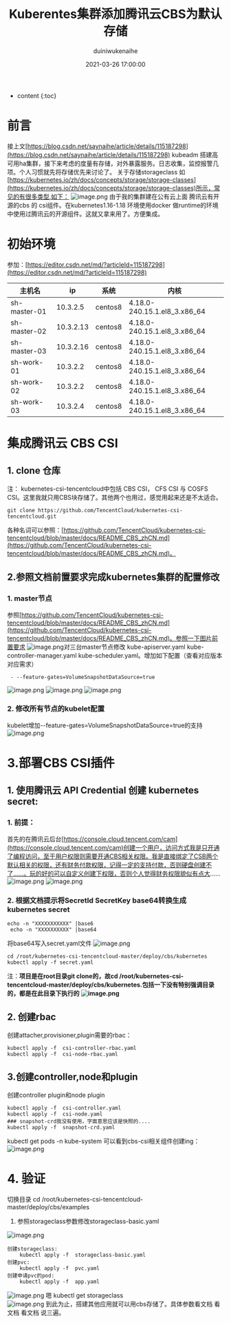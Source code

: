 ﻿---
layout: post
title: Kuberentes集群添加腾讯云CBS为默认存储
date: 2021-03-26 17:00:00
category: kubernetes1.20
tags:  kubernetes CBS
author: duiniwukenaihe
---
* content
{:toc}

# 前言
接上文[https://blog.csdn.net/saynaihe/article/details/115187298](https://blog.csdn.net/saynaihe/article/details/115187298) kubeadm  搭建高可用ha集群，接下来考虑的度量有存储，对外暴露服务。日志收集，监控报警几项。个人习惯就先将存储优先来讨论了。
关于存储storageclass
如[https://kubernetes.io/zh/docs/concepts/storage/storage-classes](https://kubernetes.io/zh/docs/concepts/storage/storage-classes)所示，常见的有很多类型,如下：
![image.png](https://img-blog.csdnimg.cn/img_convert/dde52dd300170764556021abdf4c2a46.png#align=left&display=inline&height=195&margin=[objectObject]&name=image.png&originHeight=390&originWidth=248&size=11290&status=done&style=none&width=124)
由于我的集群建在公有云上面 腾讯云有开源的cbs 的 csi组件。在kubernetes1.16-1.18 环境使用docker 做runtime的环境中使用过腾讯云的开源组件。这就又拿来用了。方便集成。
# 初始环境
参加：[https://editor.csdn.net/md/?articleId=115187298](https://editor.csdn.net/md/?articleId=115187298)

| 主机名 | ip | 系统 | 内核 |
| --- | --- | --- | --- |
| sh-master-01 | 10.3.2.5  | centos8 | 4.18.0-240.15.1.el8_3.x86_64 |
| sh-master-02 | 10.3.2.13 | centos8 | 4.18.0-240.15.1.el8_3.x86_64 |
| sh-master-03 | 10.3.2.16 | centos8 | 4.18.0-240.15.1.el8_3.x86_64 |
| sh-work-01 | 10.3.2.2 | centos8 | 4.18.0-240.15.1.el8_3.x86_64 |
| sh-work-02 | 10.3.2.2 | centos8 | 4.18.0-240.15.1.el8_3.x86_64 |
| sh-work-03 | 10.3.2.4 | centos8 | 4.18.0-240.15.1.el8_3.x86_64 |

# 集成腾讯云 CBS CSI
## 1. clone 仓库
注： kubernetes-csi-tencentcloud中包括 CBS CSI，  CFS CSI 与 COSFS CSI。这里我就只用CBS块存储了。其他两个也用过，感觉用起来还是不太适合。
```
git clone https://github.com/TencentCloud/kubernetes-csi-tencentcloud.git
```
各种名词可以参照：[https://github.com/TencentCloud/kubernetes-csi-tencentcloud/blob/master/docs/README_CBS_zhCN.md](https://github.com/TencentCloud/kubernetes-csi-tencentcloud/blob/master/docs/README_CBS_zhCN.md)。
## 2.参照文档前置要求完成kubernetes集群的配置修改
### 1. master节点
参照[https://github.com/TencentCloud/kubernetes-csi-tencentcloud/blob/master/docs/README_CBS_zhCN.md](https://github.com/TencentCloud/kubernetes-csi-tencentcloud/blob/master/docs/README_CBS_zhCN.md)。参照一下图片前置要求
![image.png](https://img-blog.csdnimg.cn/img_convert/4c103c1c600f27936fcb33428538261b.png#align=left&display=inline&height=339&margin=[objectObject]&name=image.png&originHeight=678&originWidth=1240&size=96553&status=done&style=none&width=620)对三台master节点修改 kube-apiserver.yaml kube-controller-manager.yaml kube-scheduler.yaml。增加如下配置（查看对应版本对应需求）
```
 - --feature-gates=VolumeSnapshotDataSource=true
```
![image.png](https://img-blog.csdnimg.cn/img_convert/dc9d51d2d0935e29203a5e713bfe42fd.png#align=left&display=inline&height=246&margin=[objectObject]&name=image.png&originHeight=491&originWidth=959&size=49878&status=done&style=none&width=479.5)
![image.png](https://img-blog.csdnimg.cn/img_convert/e78eb4b1ccc2d77a212eb399cc871c6a.png#align=left&display=inline&height=228&margin=[objectObject]&name=image.png&originHeight=456&originWidth=963&size=45375&status=done&style=none&width=481.5)
![image.png](https://img-blog.csdnimg.cn/img_convert/6c1c842b7db9cc48fb049cf7e5a5fcef.png#align=left&display=inline&height=224&margin=[objectObject]&name=image.png&originHeight=448&originWidth=973&size=38729&status=done&style=none&width=486.5)
### 2. 修改所有节点的kubelet配置
kubelet增加--feature-gates=VolumeSnapshotDataSource=true的支持
![image.png](https://img-blog.csdnimg.cn/img_convert/946f5d3fc28c66c4083fd747e3e236b9.png#align=left&display=inline&height=61&margin=[objectObject]&name=image.png&originHeight=121&originWidth=1378&size=23031&status=done&style=none&width=689)
# 3.部署CBS CSI插件
## 1. 使用腾讯云 API Credential 创建 kubernetes secret:
### 1. 前提：
首先的在腾讯云后台[https://console.cloud.tencent.com/cam](https://console.cloud.tencent.com/cam)创建一个用户，访问方式我是只开通了编程访问，至于用户权限则需要开通CBS相关权限。我是直接绑定了CSB两个默认相关的权限，还有财务付款权限，记得一定的支持付款，否则硬盘创建不了......。玩的好的可以自定义创建下权限，否则个人觉得财务权限貌似有点大......
![image.png](https://img-blog.csdnimg.cn/img_convert/3f82e8ac162441cbbf7537c653ce10bd.png#align=left&display=inline&height=361&margin=[objectObject]&name=image.png&originHeight=721&originWidth=1543&size=86001&status=done&style=none&width=771.5)
![image.png](https://img-blog.csdnimg.cn/img_convert/282fe41f530152a3d7cdc76cc4fd4f87.png#align=left&display=inline&height=366&margin=[objectObject]&name=image.png&originHeight=732&originWidth=1499&size=69960&status=done&style=none&width=749.5)
### 2. 根据文档提示将SecretId SecretKey base64转换生成kubernetes secret
```
echo -n "XXXXXXXXXXX" |base6
 echo -n "XXXXXXXXXX" |base64
```
将base64写入secret.yaml文件
![image.png](https://img-blog.csdnimg.cn/img_convert/e3c1c9068c00392414904c077406c80a.png#align=left&display=inline&height=134&margin=[objectObject]&name=image.png&originHeight=267&originWidth=977&size=27777&status=done&style=none&width=488.5)
```
cd /root/kubernetes-csi-tencentcloud-master/deploy/cbs/kubernetes
kubectl apply -f secret.yaml
```
注：**项目是在root目录git clone的，故cd /root/kubernetes-csi-tencentcloud-master/deploy/cbs/kubernetes.包括一下没有特别强调目录的，都是在此目录下执行的**
**![image.png](https://img-blog.csdnimg.cn/img_convert/3a0e231afbf7ef97d8cb52232b7aec61.png#align=left&display=inline&height=96&margin=[objectObject]&name=image.png&originHeight=191&originWidth=1016&size=24729&status=done&style=none&width=508)**
## 2. 创建rbac
创建attacher,provisioner,plugin需要的rbac：
```
kubectl apply -f  csi-controller-rbac.yaml
kubectl apply -f  csi-node-rbac.yaml
```
## 3.创建controller,node和plugin
创建controller plugin和node plugin
```
kubectl apply -f  csi-controller.yaml
kubectl apply -f  csi-node.yaml
### snapshot-crd我没有使用，字面意思应该是快照的....
kubectl apply -f  snapshot-crd.yaml 
```
kubectl get pods -n kube-system 可以看到cbs-csi相关组件创建ing：
![image.png](https://img-blog.csdnimg.cn/img_convert/836c21097717eca14a6d8dae352b4041.png#align=left&display=inline&height=309&margin=[objectObject]&name=image.png&originHeight=617&originWidth=839&size=81252&status=done&style=none&width=419.5)
# 4. 验证
切换目录
cd   /root/kubernetes-csi-tencentcloud-master/deploy/cbs/examples

1. 参照storageclass参数修改storageclass-basic.yaml

![image.png](https://img-blog.csdnimg.cn/img_convert/ab44a5b4369a95c7f811151097aeb55f.png#align=left&display=inline&height=253&margin=[objectObject]&name=image.png&originHeight=505&originWidth=1333&size=125348&status=done&style=none&width=666.5)
```
创建storageclass:
    kubectl apply -f  storageclass-basic.yaml
创建pvc:
    kubectl apply -f  pvc.yaml
创建申请pvc的pod:
    kubectl apply -f  app.yaml
```
![image.png](https://img-blog.csdnimg.cn/img_convert/0f4a3e380a819f4cfd26acb0d635a0f3.png#align=left&display=inline&height=279&margin=[objectObject]&name=image.png&originHeight=557&originWidth=888&size=67805&status=done&style=none&width=444)
嗯 kubectl get storageclass  
![image.png](https://img-blog.csdnimg.cn/img_convert/62f3a38e2aeb7d960661bdb0ffd246c5.png#align=left&display=inline&height=44&margin=[objectObject]&name=image.png&originHeight=87&originWidth=1217&size=12553&status=done&style=none&width=608.5)
到此为止，搭建其他应用就可以用cbs存储了。具体参数看文档  看文档 看文档  说三遍。
